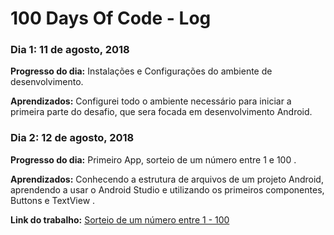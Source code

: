 # 100 Days Of Code - Log

### Dia 1: 11 de agosto, 2018

**Progresso do dia:**  Instalações e Configurações  do ambiente de desenvolvimento.

**Aprendizados:** Configurei todo o ambiente necessário para iniciar a primeira parte do desafio, que sera focada em desenvolvimento Android.

### Dia 2: 12 de agosto, 2018

**Progresso do dia:** Primeiro App, sorteio de um número entre 1 e 100  .

**Aprendizados:**  Conhecendo a estrutura de arquivos de um projeto Android, aprendendo a usar o Android Studio e utilizando os primeiros componentes, Buttons e TextView .

**Link do trabalho:** [Sorteio de um número entre 1 - 100](https://github.com/SergioDiniz/estudo_dev_android_27/tree/master/App_1_sorteio)
